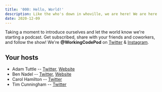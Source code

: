 ```yaml
---
title: '000: Hello, World!'
description: Like the who's down in whoville, we are here! We are here! WE ARE HERE!
date: 2020-12-09
---
```


<script async defer onload="redcircleIframe();" src="https://api.podcache.net/embedded-player/sh/30227421-bc27-45c2-bfb4-861def7dd4cc/ep/95bf674b-f856-496e-9ce9-6cbd02dbf175"></script><div class="redcirclePlayer-95bf674b-f856-496e-9ce9-6cbd02dbf175"></div>

Taking a moment to introduce ourselves and let the world know we're starting a podcast. Get subscribed, share with your friends and coworkers, and follow the show! We're **@WorkingCodePod** on [Twitter](https://twitter.com/workingcodepod) & [Instagram](https://instagram.com/workingcodepod).

## Your hosts

- Adam Tuttle -- [Twitter](https://twitter.com/adamtuttle), [Website](https://adamtuttle.codes)
- Ben Nadel -- [Twitter](https://twitter.com/bennadel), [Website](https://www.bennadel.com/)
- Carol Hamilton -- [Twitter](https://twitter.com/k_Roll242)
- Tim Cunningham -- [Twitter](https://twitter.com/timcunningham71)
